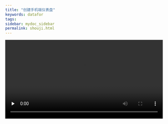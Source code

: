 ```yaml
---
title: "创建手机端仪表盘"
keywords: datafor
tags:
sidebar: mydoc_sidebar
permalink: shouji.html
---
```


<video id="video" controls="" preload="none"  width="100%"  height="auto" >
    <source id="mp4" src="../../../images/%E6%89%8B%E6%9C%BA.mp4" type="video/mp4">
</video>